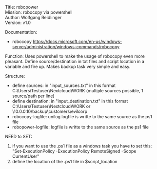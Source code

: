 Title: robopower  
Mission: robocopy via powershell  
Author: Wolfgang Reidlinger  
Version: v1.0  

Documentation:
* robocopy https://docs.microsoft.com/en-us/windows-server/administration/windows-commands/robocopy

Function:
Uses powershell to make the usage of robocopy even more pleasant. Define source/destination in txt files and script location in a variable and fire up. Makes backup task very simple and easy.

Structure:
* define sources: in "input_sources.txt" in this format C:\Users\Testuser\Nextcloud\WORK (multiple sources possible, 1 source/path per line)
* define destination: in "input_destination.txt" in this format C:\Users\Testuser\Nextcloud\WORK or \\10.0.0.10\backup\customers\evilcorp
* robocopy-logfile: unilog logfile is writte to the same source as the ps1 file
* robopower-logfile: logfile is writte to the same source as the ps1 file

NEED to SET:
 1. if you want to use the .ps1 file as a windows task you have to set this:  
 "Set-ExecutionPolicy -ExecutionPolicy RemoteSigned -Scope CurrentUser"
 2. define the location of the .ps1 file in $script_location
